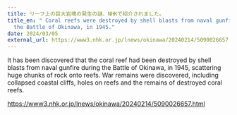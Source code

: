 ```yaml
---
title: リーフ上の巨大岩塊の発生の謎、NHKで紹介されました。
title_en: " Coral reefs were destroyed by shell blasts from naval gunfire during
  the Battle of Okinawa, in 1945."
date: 2024/03/05
external_url: https://www3.nhk.or.jp/lnews/okinawa/20240214/5090026657.html
---
```

It has been discovered that the coral reef had been destroyed by shell blasts from naval gunfire during the Battle of Okinawa, in 1945, scattering huge chunks of rock onto reefs. War remains were discovered, including collapsed coastal cliffs, holes on reefs and the remains of destroyed coral reefs.

https://www3.nhk.or.jp/lnews/okinawa/20240214/5090026657.html
